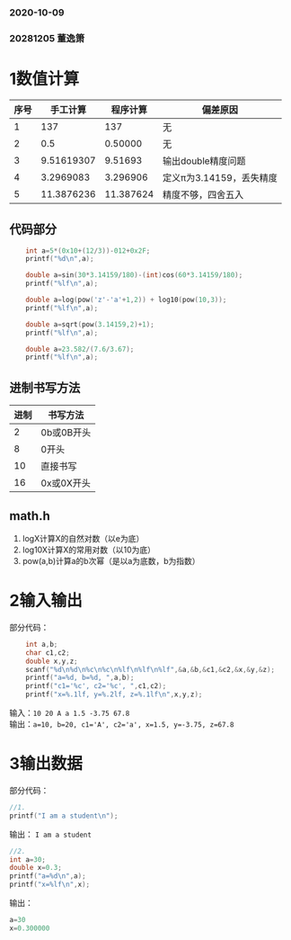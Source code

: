 ### 2020-10-09
### 20281205 董逸箫
# 1数值计算
|序号|手工计算|程序计算|偏差原因
|---|---|---|---|
|1|137|137|无
|2|0.5|0.50000|无
|3|9.51619307|9.51693|输出double精度问题
|4|3.2969083|3.296906|定义π为3.14159，丢失精度
|5|11.3876236|11.387624|精度不够，四舍五入
## 代码部分

```C
    int a=5*(0x10+(12/3))-012+0x2F;
    printf("%d\n",a);
```
```C
    double a=sin(30*3.14159/180)-(int)cos(60*3.14159/180);
    printf("%lf\n",a);
```
```C
    double a=log(pow('z'-'a'+1,2)) + log10(pow(10,3));
    printf("%lf\n",a);

```
```C
    double a=sqrt(pow(3.14159,2)+1);
    printf("%lf\n",a);
```
```C
    double a=23.582/(7.6/3.67);
    printf("%lf\n",a);
```
## 进制书写方法
|进制|书写方法|
|---|---|
|2|0b或0B开头|
|8|0开头
|10|直接书写
|16|0x或0X开头
## math.h
1. logX计算X的自然对数（以e为底）
2. log10X计算X的常用对数（以10为底）
3. pow(a,b)计算a的b次幂（是以a为底数，b为指数）

# 2输入输出
部分代码：  
```C
    int a,b;
    char c1,c2;
    double x,y,z;
    scanf("%d\n%d\n%c\n%c\n%lf\n%lf\n%lf",&a,&b,&c1,&c2,&x,&y,&z);
    printf("a=%d, b=%d, ",a,b);
    printf("c1='%c', c2='%c', ",c1,c2);
    printf("x=%.1lf, y=%.2lf, z=%.1lf\n",x,y,z);
```
输入：`10 20 A a 1.5 -3.75 67.8`  
输出：`a=10, b=20, c1='A', c2='a', x=1.5, y=-3.75, z=67.8`  
# 3输出数据
部分代码：

```C
//1.
printf("I am a student\n");
```
输出：
`I am a student`

```C
//2.
int a=30;
double x=0.3;
printf("a=%d\n",a);
printf("x=%lf\n",x);
```
输出：
```C
a=30
x=0.300000
```